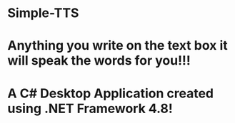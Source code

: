 # Simple-TTS
# Anything you write on the text box it will speak the words for you!!!
# A C# Desktop Application created using .NET Framework 4.8!
